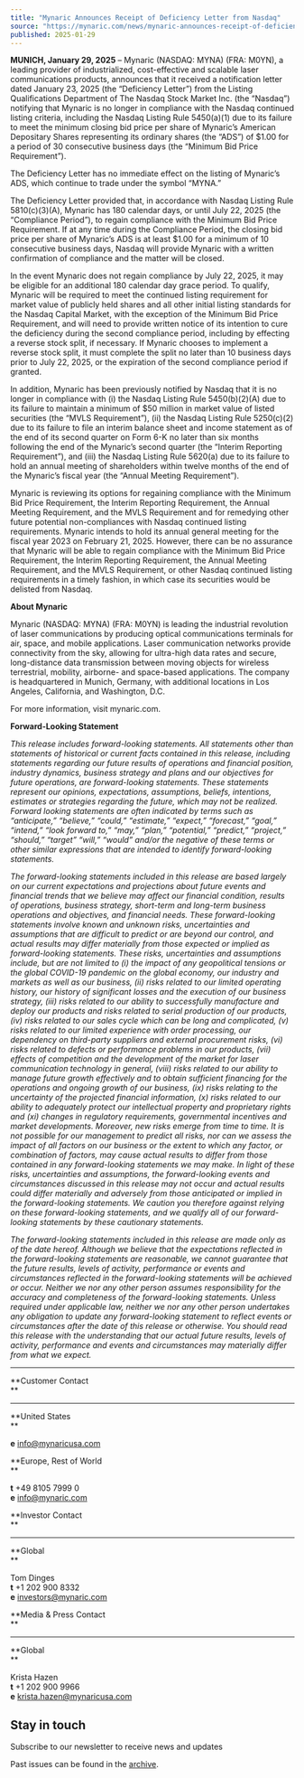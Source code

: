 ```yaml
---
title: "Mynaric Announces Receipt of Deficiency Letter from Nasdaq"
source: "https://mynaric.com/news/mynaric-announces-receipt-of-deficiency-letter-from-nasdaq-2/"
published: 2025-01-29
---
```

**MUNICH, January 29, 2025** – Mynaric (NASDAQ: MYNA) (FRA: M0YN), a leading provider of industrialized, cost-effective and scalable laser communications products, announces that it received a notification letter dated January 23, 2025 (the “Deficiency Letter”) from the Listing Qualifications Department of The Nasdaq Stock Market Inc. (the “Nasdaq”) notifying that Mynaric is no longer in compliance with the Nasdaq continued listing criteria, including the Nasdaq Listing Rule 5450(a)(1) due to its failure to meet the minimum closing bid price per share of Mynaric’s American Depositary Shares representing its ordinary shares (the “ADS”) of $1.00 for a period of 30 consecutive business days (the “Minimum Bid Price Requirement”).

The Deficiency Letter has no immediate effect on the listing of Mynaric’s ADS, which continue to trade under the symbol “MYNA.”

The Deficiency Letter provided that, in accordance with Nasdaq Listing Rule 5810(c)(3)(A), Mynaric has 180 calendar days, or until July 22, 2025 (the “Compliance Period”), to regain compliance with the Minimum Bid Price Requirement. If at any time during the Compliance Period, the closing bid price per share of Mynaric’s ADS is at least $1.00 for a minimum of 10 consecutive business days, Nasdaq will provide Mynaric with a written confirmation of compliance and the matter will be closed.

In the event Mynaric does not regain compliance by July 22, 2025, it may be eligible for an additional 180 calendar day grace period. To qualify, Mynaric will be required to meet the continued listing requirement for market value of publicly held shares and all other initial listing standards for the Nasdaq Capital Market, with the exception of the Minimum Bid Price Requirement, and will need to provide written notice of its intention to cure the deficiency during the second compliance period, including by effecting a reverse stock split, if necessary. If Mynaric chooses to implement a reverse stock split, it must complete the split no later than 10 business days prior to July 22, 2025, or the expiration of the second compliance period if granted.

In addition, Mynaric has been previously notified by Nasdaq that it is no longer in compliance with (i) the Nasdaq Listing Rule 5450(b)(2)(A) due to its failure to maintain a minimum of $50 million in market value of listed securities (the “MVLS Requirement”), (ii) the Nasdaq Listing Rule 5250(c)(2) due to its failure to file an interim balance sheet and income statement as of the end of its second quarter on Form 6-K no later than six months following the end of the Mynaric’s second quarter (the “Interim Reporting Requirement”), and (iii) the Nasdaq Listing Rule 5620(a) due to its failure to hold an annual meeting of shareholders within twelve months of the end of the Mynaric’s fiscal year (the “Annual Meeting Requirement”).

Mynaric is reviewing its options for regaining compliance with the Minimum Bid Price Requirement, the Interim Reporting Requirement, the Annual Meeting Requirement, and the MVLS Requirement and for remedying other future potential non-compliances with Nasdaq continued listing requirements. Mynaric intends to hold its annual general meeting for the fiscal year 2023 on February 21, 2025. However, there can be no assurance that Mynaric will be able to regain compliance with the Minimum Bid Price Requirement, the Interim Reporting Requirement, the Annual Meeting Requirement, and the MVLS Requirement, or other Nasdaq continued listing requirements in a timely fashion, in which case its securities would be delisted from Nasdaq.

**About Mynaric**

Mynaric (NASDAQ: MYNA) (FRA: M0YN) is leading the industrial revolution of laser communications by producing optical communications terminals for air, space, and mobile applications. Laser communication networks provide connectivity from the sky, allowing for ultra-high data rates and secure, long-distance data transmission between moving objects for wireless terrestrial, mobility, airborne- and space-based applications. The company is headquartered in Munich, Germany, with additional locations in Los Angeles, California, and Washington, D.C.

For more information, visit mynaric.com.

**Forward-Looking Statement**

*This release includes forward-looking statements. All statements other than statements of historical or current facts contained in this release, including statements regarding our future results of operations and financial position, industry dynamics, business strategy and plans and our objectives for future operations, are forward-looking statements. These statements represent our opinions, expectations, assumptions, beliefs, intentions, estimates or strategies regarding the future, which may not be realized. Forward looking statements are often indicated by terms such as “anticipate,” “believe,” “could,” “estimate,” “expect,” “forecast,” “goal,” “intend,” “look forward to,” “may,” “plan,” “potential,” “predict,” “project,” “should,” “target” “will,” “would” and/or the negative of these terms or other similar expressions that are intended to identify forward-looking statements.*

*The forward-looking statements included in this release are based largely on our current expectations and projections about future events and financial trends that we believe may affect our financial condition, results of operations, business strategy, short-term and long-term business operations and objectives, and financial needs. These forward-looking statements involve known and unknown risks, uncertainties and assumptions that are difficult to predict or are beyond our control, and actual results may differ materially from those expected or implied as forward-looking statements. These risks, uncertainties and assumptions include, but are not limited to (i)* *the impact of any geopolitical tensions or the global COVID-19 pandemic on the global economy, our industry and markets as well as our business, (ii) risks related to our limited operating history, our history of significant losses and the execution of our business strategy, (iii) risks related to our ability to successfully manufacture and deploy our products and risks related to serial production of our products, (iv) risks related to our sales cycle which can be long and complicated, (v) risks related to our limited experience with order processing, our dependency on third-party suppliers and external procurement risks, (vi) risks related to defects or performance problems in our products, (vii) effects of competition and the development of the market for laser communication technology in general, (viii) risks related to our ability to manage future growth effectively and to obtain sufficient financing for the operations and ongoing growth of our business, (ix) risks relating to the uncertainty of the projected financial information, (x) risks related to our ability to adequately protect our intellectual property and proprietary rights and (xi) changes in regulatory requirements, governmental incentives and market developments. Moreover, new risks emerge from time to time. It is not possible for our management to predict all risks, nor can we assess the impact of all factors on our business or the extent to which any factor, or combination of factors, may cause actual results to differ from those contained in any forward-looking statements we may make. In light of these risks, uncertainties and assumptions, the forward-looking events and circumstances discussed in this release may not occur and actual results could differ materially and adversely from those anticipated or implied in the forward-looking statements. We caution you therefore against relying on these forward-looking statements, and we qualify all of our forward-looking statements by these cautionary statements.*

*The forward-looking statements included in this release are made only as of the date hereof. Although we believe that the expectations reflected in the forward-looking statements are reasonable, we cannot guarantee that the future results, levels of activity, performance or events and circumstances reflected in the forward-looking statements will be achieved or occur. Neither we nor any other person assumes responsibility for the accuracy and completeness of the forward-looking statements. Unless required under applicable law, neither we nor any other person undertakes any obligation to update any forward-looking statement to reflect events or circumstances after the date of this release or otherwise. You should read this release with the understanding that our actual future results, levels of activity, performance and events and circumstances may materially differ from what we expect.*

---

**Customer Contact  
**

---

**United States  
**

**e** [info@mynaricusa.com](https://mynaric.com/news/mynaric-announces-receipt-of-deficiency-letter-from-nasdaq-2/)

**Europe, Rest of World  
**

**t** +49 8105 7999 0  
**e** [info@mynaric.com](https://mynaric.com/news/mynaric-announces-receipt-of-deficiency-letter-from-nasdaq-2/)

**Investor Contact  
**

---

**Global  
**

Tom Dinges  
**t** +1 202 900 8332  
**e** [investors@mynaric.com](https://mynaric.com/news/mynaric-announces-receipt-of-deficiency-letter-from-nasdaq-2/)

**Media & Press Contact  
**

---

**Global  
**

Krista Hazen  
**t** +1 202 900 9966  
**e** [krista.hazen@mynaricusa.com](https://mynaric.com/news/mynaric-announces-receipt-of-deficiency-letter-from-nasdaq-2/)

## Stay in touch

Subscribe to our newsletter to receive news and updates

Past issues can be found in the [archive](https://us17.campaign-archive.com/home/?u=7b919ac48d490499a79acff9f&id=aaebe0d6df).